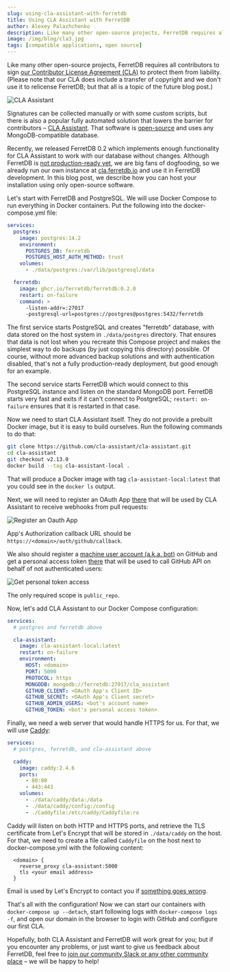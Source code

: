 ```yaml
---
slug: using-cla-assistant-with-ferretdb
title: Using CLA Assistant with FerretDB
author: Alexey Palazhchenko
description: Like many other open-source projects, FerretDB requires all contributors to sign [our Contributor License Agreement (CLA)](https://gist.github.com/ferretdb-bot/554e6a30bfcc1d954f3853b4aad95281) to protect them from liability.
image: /img/blog/cla3.jpg
tags: [compatible applications, open source]
---
```


Like many other open-source projects, FerretDB requires all contributors to sign [our Contributor License Agreement (CLA)](https://gist.github.com/ferretdb-bot/554e6a30bfcc1d954f3853b4aad95281) to protect them from liability.
(Please note that our CLA does include a transfer of copyright and we don't use it to relicense FerretDB; but that all is a topic of the future blog post.)

![CLA Assistant](/img/blog/cla3.jpg)

<!--truncate-->

Signatures can be collected manually or with some custom scripts, but there is also a popular fully automated solution that lowers the barrier for contributors – [CLA Assistant](https://cla-assistant.io).
That software is [open-source](https://github.com/cla-assistant/cla-assistant) and uses any MongoDB-compatible database.

Recently, we released FerretDB 0.2 which implements enough functionality for CLA Assistant to work with our database without changes.
Although FerretDB is [not production-ready yet](https://github.com/FerretDB/FerretDB/#scope-and-current-state), we are big fans of dogfooding, so we already run our own instance at [cla.ferretdb.io](https://cla.ferretdb.io) and use it in FerretDB development.
In this blog post, we describe how you can host your installation using only open-source software.

Let's start with FerretDB and PostgreSQL.
We will use Docker Compose to run everything in Docker containers.
Put the following into the docker-compose.yml file:

```yaml
services:
  postgres:
    image: postgres:14.2
    environment:
      POSTGRES_DB: ferretdb
      POSTGRES_HOST_AUTH_METHOD: trust
    volumes:
      - ./data/postgres:/var/lib/postgresql/data

  ferretdb:
    image: ghcr.io/ferretdb/ferretdb:0.2.0
    restart: on-failure
    command: >
      -listen-addr=:27017
      -postgresql-url=postgres://postgres@postgres:5432/ferretdb
```

The first service starts PostgreSQL and creates "ferretdb" database, with data stored on the host system in `./data/postgres` directory.
That ensures that data is not lost when you recreate this Compose project and makes the simplest way to do backups (by just copying this directory) possible.
Of course, without more advanced backup solutions and with authentication disabled, that's not a fully production-ready deployment, but good enough for an example.

The second service starts FerretDB which would connect to this PostgreSQL instance and listen on the standard MongoDB port.
FerretDB starts very fast and exits if it can't connect to PostgreSQL; `restart: on-failure` ensures that it is restarted in that case.

Now we need to start CLA Assistant itself.
They do not provide a prebuilt Docker image, but it is easy to build ourselves.
Run the following commands to do that:

```sh
git clone https://github.com/cla-assistant/cla-assistant.git
cd cla-assistant
git checkout v2.13.0
docker build --tag cla-assistant-local .
```

That will produce a Docker image with tag `cla-assistant-local:latest` that you could see in the `docker ls` output.

Next, we will need to register an OAuth App [there](https://github.com/settings/developers) that will be used by CLA Assistant to receive webhooks from pull requests:

![Register an Oauth App](/img/blog/cla1.jpg)

App's Authorization callback URL should be `https://<domain>/auth/github/callback`.

We also should register a [machine user account (a.k.a. bot)](https://docs.github.com/en/get-started/learning-about-github/types-of-github-accounts#personal-accounts) on GitHub and get a personal access token [there](https://github.com/settings/tokens) that will be used to call GitHub API on behalf of not authenticated users:

![Get personal token access](/img/blog/cla2.jpg)

The only required scope is `public_repo`.

Now, let's add CLA Assistant to our Docker Compose configuration:

```yaml
services:
  # postgres and ferretdb above

  cla-assistant:
    image: cla-assistant-local:latest
    restart: on-failure
    environment:
      HOST: <domain>
      PORT: 5000
      PROTOCOL: https
      MONGODB: mongodb://ferretdb:27017/cla_assistant
      GITHUB_CLIENT: <OAuth App's Client ID>
      GITHUB_SECRET: <OAuth App's Client secret>
      GITHUB_ADMIN_USERS: <bot's account name>
      GITHUB_TOKEN: <bot's personal access token>
```

Finally, we need a web server that would handle HTTPS for us.
For that, we will use [Caddy](https://caddyserver.com):

```yaml
services:
  # postgres, ferretdb, and cla-assistant above

  caddy:
    image: caddy:2.4.6
    ports:
      - 80:80
      - 443:443
    volumes:
      - ./data/caddy/data:/data
      - ./data/caddy/config:/config
      - ./Caddyfile:/etc/caddy/Caddyfile:ro
```

Caddy will listen on both HTTP and HTTPS ports, and retrieve the TLS certificate from Let's Encrypt that will be stored in `./data/caddy` on the host.
For that, we need to create a file called `Caddyfile` on the host next to docker-compose.yml with the following content:

```text
  <domain> {
    reverse_proxy cla-assistant:5000
    tls <your email address>
  }
```

Email is used by Let's Encrypt to contact you if [something goes wrong](https://letsencrypt.org/docs/expiration-emails/).

That's all with the configuration!
Now we can start our containers with `docker-compose up --detach`,
start following logs with `docker-compose logs -f`,
and open our domain in the browser to login with GitHub and configure our first CLA.

Hopefully, both CLA Assistant and FerretDB will work great for you; but if you encounter any problems, or just want to give us feedback about FerretDB,
feel free to [join our community Slack or any other community place](https://github.com/FerretDB/FerretDB/#community) – we will be happy to help!
